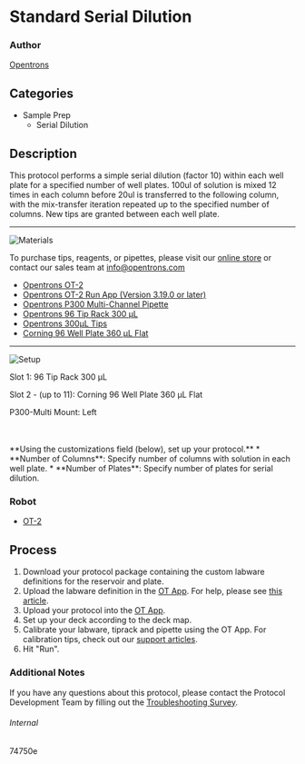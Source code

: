 # Standard Serial Dilution

### Author
[Opentrons](https://opentrons.com/)

## Categories
* Sample Prep
	* Serial Dilution


## Description
This protocol performs a simple serial dilution (factor 10) within each well plate for a specified number of well plates. 100ul of solution is mixed 12 times in each column before 20ul is transferred to the following column, with the mix-transfer iteration repeated up to the specified number of columns. New tips are granted between each well plate.


---
![Materials](https://s3.amazonaws.com/opentrons-protocol-library-website/custom-README-images/001-General+Headings/materials.png)

To purchase tips, reagents, or pipettes, please visit our [online store](https://shop.opentrons.com/) or contact our sales team at [info@opentrons.com](mailto:info@opentrons.com)

* [Opentrons OT-2](https://shop.opentrons.com/collections/ot-2-robot/products/ot-2)
* [Opentrons OT-2 Run App (Version 3.19.0 or later)](https://opentrons.com/ot-app/)
* [Opentrons P300 Multi-Channel Pipette](https://shop.opentrons.com/collections/ot-2-pipettes)
* [Opentrons 96 Tip Rack 300 µL](https://labware.opentrons.com/opentrons_96_tiprack_300ul?category=tipRack)
* [Opentrons 300µL Tips](https://shop.opentrons.com/collections/opentrons-tips/products/opentrons-300ul-tips)
* [Corning 96 Well Plate 360 µL Flat](https://labware.opentrons.com/corning_96_wellplate_360ul_flat)



---
![Setup](https://s3.amazonaws.com/opentrons-protocol-library-website/custom-README-images/001-General+Headings/Setup.png)

Slot 1: 96 Tip Rack 300 µL

Slot 2 - (up to 11): Corning 96 Well Plate 360 µL Flat

P300-Multi Mount: Left


</br>
</br>
**Using the customizations field (below), set up your protocol.**
* **Number of Columns**: Specify number of columns with solution in each well plate.
* **Number of Plates**: Specify number of plates for serial dilution.

### Robot
* [OT-2](https://opentrons.com/ot-2)

## Process

1. Download your protocol package containing the custom labware definitions for the reservoir and plate.
2. Upload the labware definition in the [OT App](https://opentrons.com/ot-app). For help, please see [this article](https://support.opentrons.com/en/articles/3136506-using-labware-in-your-protocols).
3. Upload your protocol into the [OT App](https://opentrons.com/ot-app).
4. Set up your deck according to the deck map.
5. Calibrate your labware, tiprack and pipette using the OT App. For calibration tips, check out our [support articles](https://support.opentrons.com/en/collections/1559720-guide-for-getting-started-with-the-ot-2).
6. Hit "Run".

### Additional Notes
If you have any questions about this protocol, please contact the Protocol Development Team by filling out the [Troubleshooting Survey](https://protocol-troubleshooting.paperform.co/).

###### Internal
74750e
